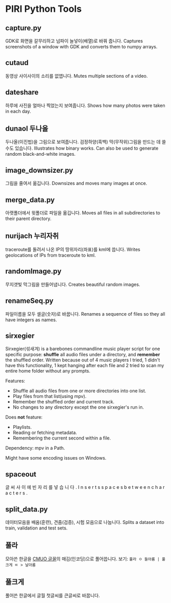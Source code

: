 # PIRI Python Tools

## capture.py
GDK로 화면을 갈무리하고 넘파이 늘넣이(배열)로 바꿔 줍니다.
Captures screenshots of a window with GDK and converts them to numpy arrays.

## cutaud
동영상 사이사이의 소리를 없앱니다.
Mutes multiple sections of a video.

## dateshare
하루에 사진을 얼마나 찍었는지 보여줍니다.
Shows how many photos were taken in each day.

## dunaol 두나올
두나올(이진법)을 그림으로 보여줍니다. 검정하양(흑백) 막(무작위)그림을 만드는 데 쓸 수도 있습니다.
Illustrates how binary works. Can also be used to generate random black-and-white images.

## image_downsizer.py
그림을 줄여서 옮깁니다.
Downsizes and moves many images at once.

## merge_data.py
아랫폴더에서 윗폴더로 파일을 옮깁니다.
Moves all files in all subdirectories to their parent directory.

## nurijach 누리자취
traceroute를 돌려서 나온 IP의 땅위자리(좌표)를 kml에 씁니다.
Writes geolocations of IPs from traceroute to kml.

## randomImage.py
무지갯빛 막그림을 만들어냅니다.
Creates beautiful random images.

## renameSeq.py
파일이름을 모두 셀글(숫자)로 바꿉니다.
Renames a sequence of files so they all have integers as names.

## sirxegier
Sirxegier(섞새겨) is a barebones commandline music player script for one specific purpose: **shuffle** all audio files under a directory, and **remember** the shuffled order. Written because out of 4 music players I tried, 1 didn't have this functionality, 1 kept hanging after each file and 2 tried to scan my entire home folder without any prompts.

Features:

- Shuffle all audio files from one or more directories into one list.
- Play files from that list(using mpv).
- Remember the shuffled order and current track.
- No changes to any directory except the one sirxegier's run in.

Does **not** feature:

- Playlists.
- Reading or fetching metadata.
- Remembering the current second within a file.

Dependency: mpv in a Path.

Might have some encoding issues on Windows.

## spaceout
글 씨 사 이 에 빈 자 리 를 넣 습 니 다 .
I n s e r t s s p a c e s b e t w e e n c h a r a c t e r s .

## split_data.py
데이터모음을 배움(훈련), 견줌(검증), 시험 모음으로 나눕니다.
Splits a dataset into train, validation and test sets.

## 풀라
모아쓴 한글을 [CMUO 글꼴](https://github.com/Tzetachi/Computer-Modern-Unicode-Oesol)의 매김(인코딩)으로 풀어씁니다. 보기: `풀라 ㅇ 들아롬 | 풀크게 ㄸ > 날아롬`

## 풀크게
풀어쓴 한글에서 글월 첫글씨를 큰글씨로 바꿉니다.
